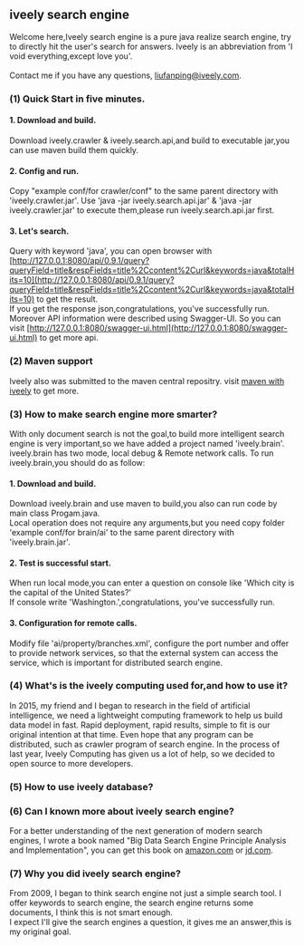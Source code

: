 ## iveely search engine
Welcome here,Iveely search engine is a pure java realize search engine, try to directly hit the user's search for answers.
Iveely is an abbreviation from 'I void everything,except love you'.<br/>
<br/>
Contact me if you have any questions, [liufanping@iveely.com](mailto:liufanping@iveely.com).
### (1) Quick Start in five minutes.
#### 1. Download and build.
Download iveely.crawler & iveely.search.api,and build to executable jar,you can use maven build them quickly.
#### 2. Config and run.
Copy "example conf/for crawler/conf" to the same parent directory with 'iveely.crawler.jar'.
Use 'java -jar iveely.search.api.jar' & 'java -jar iveely.crawler.jar' to execute them,please run iveely.search.api.jar first.
#### 3. Let's search.
Query with keyword 'java', you can open browser with [http://127.0.0.1:8080/api/0.9.1/query?queryField=title&respFields=title%2Ccontent%2Curl&keywords=java&totalHits=10](http://127.0.0.1:8080/api/0.9.1/query?queryField=title&respFields=title%2Ccontent%2Curl&keywords=java&totalHits=10) to get the result.<br/>
If you get the response json,congratulations, you've successfully run.<br/>
Moreover API information were described using Swagger-UI. So you can visit [http://127.0.0.1:8080/swagger-ui.html](http://127.0.0.1:8080/swagger-ui.html) to get more api.
### (2) Maven support
Iveely also was submitted to the maven central repositry. visit [maven with iveely](http://search.maven.org/#search%7Cga%7C1%7Civeely) to get more.
### (3) How to make search engine more smarter?
With only document search is not the goal,to build more intelligent search engine is very important,so we have added a project named 'iveely.brain'.<br/>
iveely.brain has two mode, local debug & Remote network calls.
To run iveely.brain,you should do as follow:
#### 1. Download and build.
Download iveely.brain and use maven to build,you also can run code by main class Progam.java. <br/>
Local operation does not require any arguments,but you need copy folder 'example conf/for brain/ai' to the same parent directory with 'iveely.brain.jar'. <br/>
#### 2. Test is successful start.
When run local mode,you can enter a question on console like 'Which city is the capital of the United States?' <br/>
If console write 'Washington.',congratulations, you've successfully run.<br/>
#### 3. Configuration for remote calls.
Modify file 'ai/property/branches.xml', configure the port number and offer to provide network services, so that the external system can access the service, which is important for distributed search engine.<br/>
### (4) What's is the iveely computing used for,and how to use it?
In 2015, my friend and I began to research in the field of artificial intelligence, we need a lightweight computing framework to help us build data model in fast. Rapid deployment, rapid results, simple to fit is our original intention at that time. Even hope that any program can be distributed, such as crawler program of search engine. In the process of last year, Iveely Computing has given us a lot of help, so we decided to open source to more developers.<br/>
### (5) How to use iveely database?
### (6) Can I known more about iveely search engine?
For a better understanding of the next generation of modern search engines, I wrote a book named "Big Data Search Engine Principle Analysis and Implementation", you can get this book on  [amazon.com](https://www.amazon.cn/%E5%A4%A7%E6%95%B0%E6%8D%AE%E6%90%9C%E7%B4%A2%E5%BC%95%E6%93%8E%E5%8E%9F%E7%90%86%E5%88%86%E6%9E%90%E5%8F%8A%E7%BC%96%E7%A8%8B%E5%AE%9E%E7%8E%B0-%E5%88%98%E5%87%A1%E5%B9%B3/dp/B01HYCX288/ref=sr_1_1?ie=UTF8&qid=1468111657&sr=8-1&keywords=%E5%88%98%E5%87%A1%E5%B9%B3) or [jd.com](http://item.jd.com/11981242.html).
### (7) Why you did iveely search engine?
From 2009, I began to think search engine not just a simple search tool. I offer keywords to search engine, the search engine returns some documents, I think this is not smart enough. <br/>
I expect I'll give the search engines a question, it gives me an answer,this is my original goal.<br/>
